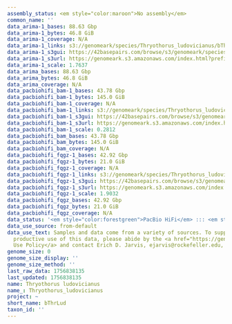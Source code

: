 ```yaml
---
assembly_status: <em style="color:maroon">No assembly</em>
common_name: ''
data_arima-1_bases: 88.63 Gbp
data_arima-1_bytes: 46.8 GiB
data_arima-1_coverage: N/A
data_arima-1_links: s3://genomeark/species/Thryothorus_ludovicianus/bThrLud1/genomic_data/arima/<br>
data_arima-1_s3gui: https://42basepairs.com/browse/s3/genomeark/species/Thryothorus_ludovicianus/bThrLud1/genomic_data/arima/
data_arima-1_s3url: https://genomeark.s3.amazonaws.com/index.html?prefix=species/Thryothorus_ludovicianus/bThrLud1/genomic_data/arima/
data_arima-1_scale: 1.7637
data_arima_bases: 88.63 Gbp
data_arima_bytes: 46.8 GiB
data_arima_coverage: N/A
data_pacbiohifi_bam-1_bases: 43.78 Gbp
data_pacbiohifi_bam-1_bytes: 145.0 GiB
data_pacbiohifi_bam-1_coverage: N/A
data_pacbiohifi_bam-1_links: s3://genomeark/species/Thryothorus_ludovicianus/bThrLud1/genomic_data/pacbio_hifi/<br>
data_pacbiohifi_bam-1_s3gui: https://42basepairs.com/browse/s3/genomeark/species/Thryothorus_ludovicianus/bThrLud1/genomic_data/pacbio_hifi/
data_pacbiohifi_bam-1_s3url: https://genomeark.s3.amazonaws.com/index.html?prefix=species/Thryothorus_ludovicianus/bThrLud1/genomic_data/pacbio_hifi/
data_pacbiohifi_bam-1_scale: 0.2812
data_pacbiohifi_bam_bases: 43.78 Gbp
data_pacbiohifi_bam_bytes: 145.0 GiB
data_pacbiohifi_bam_coverage: N/A
data_pacbiohifi_fqgz-1_bases: 42.92 Gbp
data_pacbiohifi_fqgz-1_bytes: 21.0 GiB
data_pacbiohifi_fqgz-1_coverage: N/A
data_pacbiohifi_fqgz-1_links: s3://genomeark/species/Thryothorus_ludovicianus/bThrLud1/genomic_data/pacbio_hifi/<br>
data_pacbiohifi_fqgz-1_s3gui: https://42basepairs.com/browse/s3/genomeark/species/Thryothorus_ludovicianus/bThrLud1/genomic_data/pacbio_hifi/
data_pacbiohifi_fqgz-1_s3url: https://genomeark.s3.amazonaws.com/index.html?prefix=species/Thryothorus_ludovicianus/bThrLud1/genomic_data/pacbio_hifi/
data_pacbiohifi_fqgz-1_scale: 1.9032
data_pacbiohifi_fqgz_bases: 42.92 Gbp
data_pacbiohifi_fqgz_bytes: 21.0 GiB
data_pacbiohifi_fqgz_coverage: N/A
data_status: '<em style="color:forestgreen">PacBio HiFi</em> ::: <em style="color:forestgreen">Arima</em>'
data_use_source: from-default
data_use_text: Samples and data come from a variety of sources. To support fair and
  productive use of this data, please abide by the <a href="https://genome10k.soe.ucsc.edu/data-use-policies/">Data
  Use Policy</a> and contact Erich D. Jarvis, ejarvis@rockefeller.edu, with any questions.
genome_size: 0
genome_size_display: ''
genome_size_method: ''
last_raw_data: 1756838135
last_updated: 1756838135
name: Thryothorus ludovicianus
name_: Thryothorus_ludovicianus
project: ~
short_name: bThrLud
taxon_id: ''
---
```

